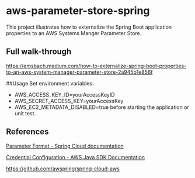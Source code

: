 # aws-parameter-store-spring
This project illustrates how to externalize the Spring Boot application properties to an AWS Systems Manger Parameter Store.

## Full walk-through
https://emsbach.medium.com/how-to-externalize-spring-boot-properties-to-an-aws-system-manager-parameter-store-2a945b1e856f

##Usage
Set environment variables:
- AWS_ACCESS_KEY_ID=yourAccessKeyID
- AWS_SECRET_ACCESS_KEY=yourAccessKey
- AWS_EC2_METADATA_DISABLED=true
before starting the application or unit test.

## References
[Parameter Format - Spring Cloud documentation](https://cloud.spring.io/spring-cloud-static/spring-cloud-aws/2.2.0.RELEASE/reference/html/#integrating-your-spring-cloud-application-with-the-aws-parameter-store)

[Credential Configuration - AWS Java SDK Documentation](https://docs.aws.amazon.com/sdk-for-java/latest/developer-guide/setup.html#setup-credentials)

https://github.com/awspring/spring-cloud-aws
